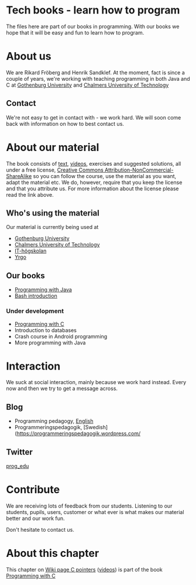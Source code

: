 # Tech books - learn how to program

The files here are part of our books in programming. With our books we
hope that it will be easy and fun to learn how to program. 

# About us

We are Rikard Fröberg and Henrik Sandklef. At the moment, fact is
since a couple of years, we're working with teaching programming in
both Java and C at [Gothenburg University](http://www.gu.se) and
[Chalmers University of Technology](http://www.chalmers.se)

## Contact

We're not easy to get in contact with - we work hard. We will soon
come back with information on how to best contact us.

# About our material

The book consists of [text](http://virt08.itu.chalmers.se/mediawiki),
[videos](https://vimeo.com/channels/1156505), exercises and suggested
solutions, all under a free license, [Creative Commons
Attribution-NonCommercial-ShareAlike](https://creativecommons.org/licenses/by-nc-sa/3.0/)
so you can follow the course, use the material as you want, adapt the
material etc. We do, however, require that you keep the license and
that you attribute us. For more information about the license please
read the link above.

## Who's using the material

Our material is currently being used at

* [Gothenburg University](http://www.gu.se)
* [Chalmers University of Technology](http://www.chalmers.se)
* [IT-högskolan](http://www.iths.se/)
* [Yrgo](http://yrgo.se/)

## Our books

* [Programming with Java](http://virt08.itu.chalmers.se/mediawiki/index.php/Programming_with_Java)
* [Bash introduction](http://virt08.itu.chalmers.se/mediawiki/index.php/Bash-introduction) 

### Under development

* [Programming with C](http://virt08.itu.chalmers.se/mediawiki/index.php/Programming_with_C)
* Introduction to databases
* Crash course in Android programming
* More programming with Java

# Interaction

We suck at social interaction, mainly because we work hard
instead. Every now and then we try to get a message across.

## Blog

* Programming pedagogy, [English](https://programmingpedagogy.wordpress.com/)
* Programmeringspedagogik, [Swedish](https://programmeringspedagogik.wordpress.com/

## Twitter
[prog_edu](https://twitter.com/prog_edu)

# Contribute

We are receiving lots of feedback from our students. Listening to our
students, pupils, users, customer or what ever is what makes our
material better and our work fun.

Don't hesitate to contact us.



# About this chapter

This chapter on [Wiki page C
pointers](http://virt08.itu.chalmers.se/mediawiki/index.php/Chapter:C_Pointers)
([videos](https://vimeo.com/channels/1156505)) is part of
the book [Programming with
C](http://virt08.itu.chalmers.se/mediawiki/index.php/Programming_with_C)


